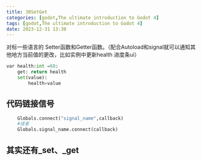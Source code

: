 ```yaml
---
title: 30SetGet
categories: [godot,The ultimate introduction to Godot 4]
tags: [godot,The ultimate introduction to Godot 4]
date: 2023-12-31 13:30
---
```


对标一些语言的 Setter函数和Getter函数。（配合Autoload和signal就可以通知其他地方当前值的更改，比如实例中更新health 进度条ui）


```python
var health:int =60:
    get: return health
    set(value):
        health=value
```

## 代码链接信号

```python
    Globals.connect("signal_name",callback)
    #或者
    Globals.signal_name.connect(callback)
```

## 其实还有_set、_get

